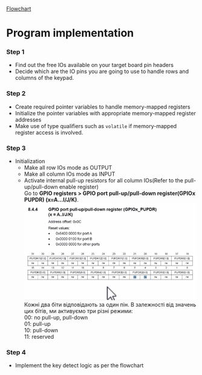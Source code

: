 [Flowchart](./keypad_flow_chart.pdf)

# Program implementation

### Step 1
- Find out the free IOs available on your target board pin headers
- Decide which are the IO pins you are going to use to handle rows and columns of the keypad.

### Step 2
- Create required pointer variables to handle memory-mapped registers
- Initialize the pointer variables with appropriate memory-mapped register addresses
- Make use of type qualifiers such as `volatile` if memory-mapped register access is involved.

### Step 3
- Initialization
  - Make all row IOs mode as OUTPUT
  - Make all column IOs mode as INPUT
  - Activate internal pull-up resistors for all column IOs(Refer to the pull-up/pull-down enable register)  
  Go to **GPIO registers > GPIO port pull-up/pull-down register(GPIOx PUPDR) (x=A...I/J/K)**. 
  ![alt text](image.png)  
  Кожні два біти відповідають за один пін. В залежності від значень цих бітів, ми активуємо три різні режими:  
  00: no pull-up, pull-down  
  01: pull-up  
  10: pull-down  
  11: reserved  

### Step 4
- Implement the key detect logic as per the flowchart